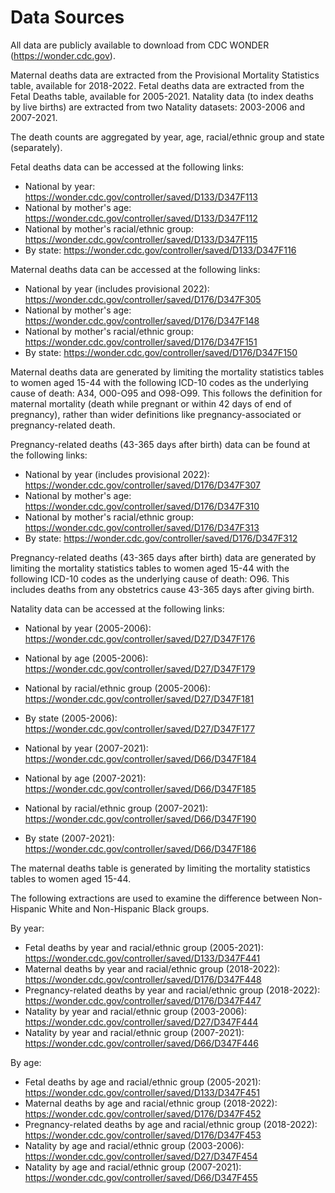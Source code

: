 # Data Sources

All data are publicly available to download from CDC WONDER (https://wonder.cdc.gov). 

Maternal deaths data are extracted from the Provisional Mortality Statistics table, available for 2018-2022. Fetal deaths data are extracted from the Fetal Deaths table, available for 2005-2021. Natality data (to index deaths by live births) are extracted from two Natality datasets: 2003-2006 and 2007-2021. 

The death counts are aggregated by year, age, racial/ethnic group and state (separately).

Fetal deaths data can be accessed at the following links:
- National by year: https://wonder.cdc.gov/controller/saved/D133/D347F113
- National by mother's age: https://wonder.cdc.gov/controller/saved/D133/D347F112
- National by mother's racial/ethnic group: https://wonder.cdc.gov/controller/saved/D133/D347F115
- By state: https://wonder.cdc.gov/controller/saved/D133/D347F116

Maternal deaths data can be accessed at the following links:
- National by year (includes provisional 2022): https://wonder.cdc.gov/controller/saved/D176/D347F305
- National by mother's age: https://wonder.cdc.gov/controller/saved/D176/D347F148
- National by mother's racial/ethnic group: https://wonder.cdc.gov/controller/saved/D176/D347F151
- By state: https://wonder.cdc.gov/controller/saved/D176/D347F150

Maternal deaths data are generated by limiting the mortality statistics tables to women aged 15-44 with the following ICD-10 codes as the underlying cause of death: A34, O00-O95 and O98-O99. This follows the definition for maternal mortality (death while pregnant or within 42 days of end of pregnancy), rather than wider definitions like pregnancy-associated or pregnancy-related death.

Pregnancy-related deaths (43-365 days after birth) data can be found at the following links: 
- National by year (includes provisional 2022): https://wonder.cdc.gov/controller/saved/D176/D347F307
- National by mother's age: https://wonder.cdc.gov/controller/saved/D176/D347F310
- National by mother's racial/ethnic group: https://wonder.cdc.gov/controller/saved/D176/D347F313
- By state: https://wonder.cdc.gov/controller/saved/D176/D347F312

Pregnancy-related deaths (43-365 days after birth) data are generated by limiting the mortality statistics tables to women aged 15-44 with the following ICD-10 codes as the underlying cause of death: O96. This includes deaths from any obstetrics cause 43-365 days after giving birth. 

Natality data can be accessed at the following links: 
- National by year (2005-2006): https://wonder.cdc.gov/controller/saved/D27/D347F176
- National by age (2005-2006): https://wonder.cdc.gov/controller/saved/D27/D347F179
- National by racial/ethnic group (2005-2006): https://wonder.cdc.gov/controller/saved/D27/D347F181
- By state (2005-2006): https://wonder.cdc.gov/controller/saved/D27/D347F177

- National by year (2007-2021): https://wonder.cdc.gov/controller/saved/D66/D347F184
- National by age (2007-2021): https://wonder.cdc.gov/controller/saved/D66/D347F185
- National by racial/ethnic group (2007-2021): https://wonder.cdc.gov/controller/saved/D66/D347F190
- By state (2007-2021): https://wonder.cdc.gov/controller/saved/D66/D347F186

The maternal deaths table is generated by limiting the mortality statistics tables to women aged 15-44. 

The following extractions are used to examine the difference between Non-Hispanic White and Non-Hispanic Black groups.

By year: 
- Fetal deaths by year and racial/ethnic group (2005-2021): https://wonder.cdc.gov/controller/saved/D133/D347F441
- Maternal deaths by year and racial/ethnic group (2018-2022): https://wonder.cdc.gov/controller/saved/D176/D347F448
- Pregnancy-related deaths by year and racial/ethnic group (2018-2022): https://wonder.cdc.gov/controller/saved/D176/D347F447
- Natality by year and racial/ethnic group (2003-2006): https://wonder.cdc.gov/controller/saved/D27/D347F444
- Natality by year and racial/ethnic group (2007-2021): https://wonder.cdc.gov/controller/saved/D66/D347F446

By age: 
- Fetal deaths by age and racial/ethnic group (2005-2021): https://wonder.cdc.gov/controller/saved/D133/D347F451
- Maternal deaths by age and racial/ethnic group (2018-2022): https://wonder.cdc.gov/controller/saved/D176/D347F452
- Pregnancy-related deaths by age and racial/ethnic group (2018-2022): https://wonder.cdc.gov/controller/saved/D176/D347F453
- Natality by age and racial/ethnic group (2003-2006): https://wonder.cdc.gov/controller/saved/D27/D347F454
- Natality by age and racial/ethnic group (2007-2021): https://wonder.cdc.gov/controller/saved/D66/D347F455


